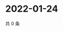 # 2022-01-24

共 0 条

<!-- BEGIN WEIBO -->
<!-- 最后更新时间 Mon Jan 24 2022 17:13:07 GMT+0800 (China Standard Time) -->

<!-- END WEIBO -->
